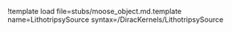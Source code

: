 !template load file=stubs/moose_object.md.template name=LithotripsySource syntax=/DiracKernels/LithotripsySource